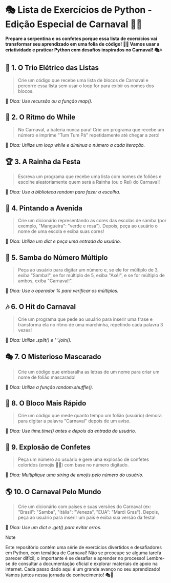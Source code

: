 # 🎭 Lista de Exercícios de Python - Edição Especial de Carnaval 🎉🐍
**Prepare a serpentina e os confetes porque essa lista de exercícios vai transformar seu aprendizado em uma folia de código! 🥳🎊 Vamos usar a criatividade e praticar Python com desafios inspirados no Carnaval! 🎭🎶**

## 🎺 1. O Trio Elétrico das Listas
> Crie um código que recebe uma lista de blocos de Carnaval e percorre essa lista sem usar o loop for para exibir os nomes dos blocos.

📌 _Dica: Use recursão ou a função map()._

## 🥁 2. O Ritmo do While
> No Carnaval, a bateria nunca para! Crie um programa que recebe um número e imprime "Tum Tum Pá" repetidamente até chegar a zero!

📌 _Dica: Utilize um loop while e diminua o número a cada iteração._

## 🏆 3. A Rainha da Festa
> Escreva um programa que recebe uma lista com nomes de foliões e escolhe aleatoriamente quem será a Rainha (ou o Rei) do Carnaval!

📌 _Dica: Use a biblioteca random para fazer a escolha._

## 🎨 4. Pintando a Avenida
> Crie um dicionário representando as cores das escolas de samba (por exemplo, "Mangueira": "verde e rosa"). Depois, peça ao usuário o nome de uma escola e exiba suas cores!

📌 _Dica: Utilize um dict e peça uma entrada do usuário._

## 💃 5. Samba do Número Múltiplo
> Peça ao usuário para digitar um número e, se ele for múltiplo de 3, exiba "Samba!", se for múltiplo de 5, exiba "Axé!", e se for múltiplo de ambos, exiba "Carnaval!".

📌 _Dica: Use o operador % para verificar os múltiplos._

## 🎶 6. O Hit do Carnaval
> Crie um programa que pede ao usuário para inserir uma frase e transforma ela no ritmo de uma marchinha, repetindo cada palavra 3 vezes!

📌 _Dica: Utilize .split() e ' '.join()._

## 🎭 7. O Misterioso Mascarado
> Crie um código que embaralha as letras de um nome para criar um nome de folião mascarado!

📌 _Dica: Utilize a função random.shuffle()._

## 🚀 8. O Bloco Mais Rápido
> Crie um código que mede quanto tempo um folião (usuário) demora para digitar a palavra "Carnaval" depois de um aviso.

📌 _Dica: Use time.time() antes e depois da entrada do usuário._

## 🎊 9. Explosão de Confetes
> Peça um número ao usuário e gere uma explosão de confetes coloridos (emojis 🎉🎊) com base no número digitado.

📌 _Dica: Multiplique uma string de emojis pelo número do usuário._

## 🌎 10. O Carnaval Pelo Mundo

> Crie um dicionário com países e suas versões do Carnaval (ex: "Brasil": "Samba", "Itália": "Veneza", "EUA": "Mardi Gras"). Depois, peça ao usuário para inserir um país e exiba sua versão da festa!

📌 _Dica: Use um dict e .get() para evitar erros._


> [!NOTE]
> Este repositório contém uma série de exercícios divertidos e desafiadores em Python, com temática de Carnaval! Não se preocupe se alguma tarefa parecer difícil, o importante é se desafiar e aprender no processo! Lembre-se de consultar a documentação oficial e explorar materiais de apoio na internet. Cada passo dado aqui é um grande avanço no seu aprendizado! Vamos juntos nessa jornada de conhecimento! 🎭🐍


